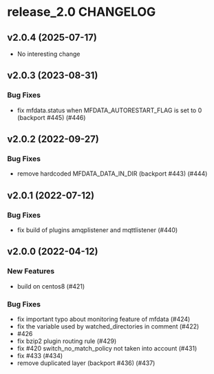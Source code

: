 # release_2.0 CHANGELOG

## v2.0.4 (2025-07-17)

- No interesting change

## v2.0.3 (2023-08-31)

### Bug Fixes

- fix mfdata.status when MFDATA_AUTORESTART_FLAG is set to 0 (backport #445) (#446)

## v2.0.2 (2022-09-27)

### Bug Fixes

- remove hardcoded MFDATA_DATA_IN_DIR (backport #443) (#444)

## v2.0.1 (2022-07-12)

### Bug Fixes

- fix build of plugins amqplistener and mqttlistener (#440)

## v2.0.0 (2022-04-12)

### New Features

- build on centos8 (#421)

### Bug Fixes

- fix important typo about monitoring feature of mfdata (#424)
- fix the variable used by watched_directories in comment (#422)
- #426
- fix bzip2 plugin routing rule (#429)
- fix #420 switch_no_match_policy not taken into account (#431)
- fix #433 (#434)
- remove duplicated layer (backport #436) (#437)


